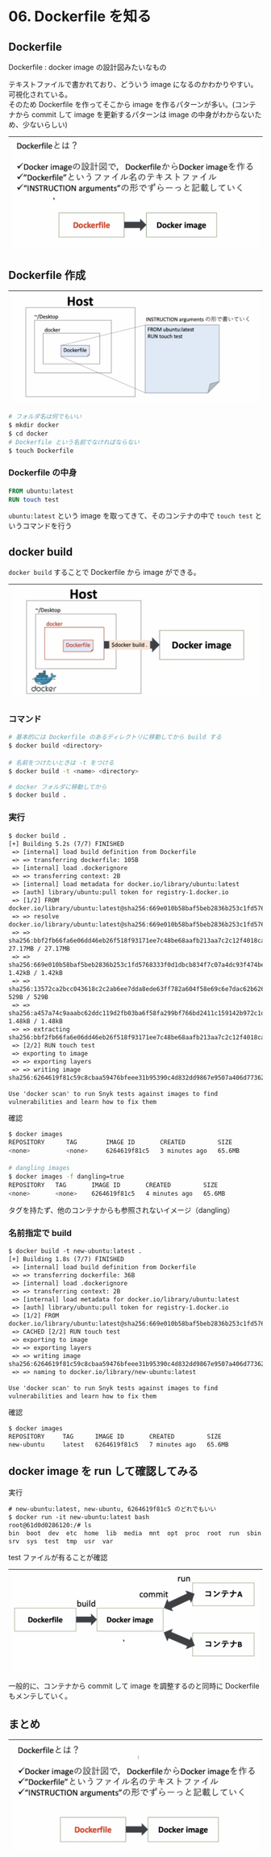 # 06. Dockerfile を知る

## Dockerfile

Dockerfile : docker image の設計図みたいなもの

テキストファイルで書かれており、どういう image になるのかわかりやすい。可視化されている。  
そのため Dockerfile を作ってそこから image を作るパターンが多い。(コンテナから commit して image を更新するパターンは image の中身がわからないため、少ないらしい)

|![](image/dockerfile.png)
|:-:|

## Dockerfile 作成

|![](image/dockerfile-create.png)
|:-:|

```sh
# フォルダ名は何でもいい
$ mkdir docker
$ cd docker
# Dockerfile という名前でなければならない
$ touch Dockerfile
```

### Dockerfile の中身

```Dockerfile
FROM ubuntu:latest
RUN touch test
```

`ubuntu:latest` という image を取ってきて、そのコンテナの中で `touch test` というコマンドを行う

## docker build

`docker build` することで Dockerfile から image ができる。

|![](image/dockerbuild.png)
|:-:|

### コマンド

```sh
# 基本的には Dockerfile のあるディレクトリに移動してから build する
$ docker build <directory>

# 名前をつけたいときは -t をつける
$ docker build -t <name> <directory>
```

```sh
# docker フォルダに移動してから
$ docker build .
```

### 実行

```
$ docker build .
[+] Building 5.2s (7/7) FINISHED
 => [internal] load build definition from Dockerfile
 => => transferring dockerfile: 105B
 => [internal] load .dockerignore
 => => transferring context: 2B
 => [internal] load metadata for docker.io/library/ubuntu:latest
 => [auth] library/ubuntu:pull token for registry-1.docker.io
 => [1/2] FROM docker.io/library/ubuntu:latest@sha256:669e010b58baf5beb2836b253c1fd5768333f0d1dbcb834f7c07a4dc93f474be
 => => resolve docker.io/library/ubuntu:latest@sha256:669e010b58baf5beb2836b253c1fd5768333f0d1dbcb834f7c07a4dc93f474be
 => => sha256:bbf2fb66fa6e06dd46eb26f518f93171ee7c48be68aafb213aa7c2c12f4018ca 27.17MB / 27.17MB
 => => sha256:669e010b58baf5beb2836b253c1fd5768333f0d1dbcb834f7c07a4dc93f474be 1.42kB / 1.42kB
 => => sha256:13572ca2bcc043618c2c2ab6ee7dda8ede63ff782a604f58e69c6e7dac62b626 529B / 529B
 => => sha256:a457a74c9aaabc62ddc119d2fb03ba6f58fa299bf766bd2411c159142b972c1d 1.48kB / 1.48kB
 => => extracting sha256:bbf2fb66fa6e06dd46eb26f518f93171ee7c48be68aafb213aa7c2c12f4018ca
 => [2/2] RUN touch test
 => exporting to image
 => => exporting layers
 => => writing image sha256:6264619f81c59c8cbaa59476bfeee31b95390c4d832dd9867e9507a406d77362

Use 'docker scan' to run Snyk tests against images to find vulnerabilities and learn how to fix them
```

確認

```sh
$ docker images
REPOSITORY      TAG        IMAGE ID       CREATED         SIZE
<none>          <none>     6264619f81c5   3 minutes ago   65.6MB

# dangling images
$ docker images -f dangling=true
REPOSITORY   TAG       IMAGE ID       CREATED         SIZE
<none>       <none>    6264619f81c5   4 minutes ago   65.6MB
```

タグを持たず、他のコンテナからも参照されないイメージ（dangling）

### 名前指定で build

```
$ docker build -t new-ubuntu:latest .
[+] Building 1.8s (7/7) FINISHED
 => [internal] load build definition from Dockerfile
 => => transferring dockerfile: 36B
 => [internal] load .dockerignore
 => => transferring context: 2B
 => [internal] load metadata for docker.io/library/ubuntu:latest
 => [auth] library/ubuntu:pull token for registry-1.docker.io
 => [1/2] FROM docker.io/library/ubuntu:latest@sha256:669e010b58baf5beb2836b253c1fd5768333f0d1dbcb834f7c07a4dc93f474be
 => CACHED [2/2] RUN touch test
 => exporting to image
 => => exporting layers
 => => writing image sha256:6264619f81c59c8cbaa59476bfeee31b95390c4d832dd9867e9507a406d77362
 => => naming to docker.io/library/new-ubuntu:latest

Use 'docker scan' to run Snyk tests against images to find vulnerabilities and learn how to fix them
```

確認

```
$ docker images
REPOSITORY     TAG      IMAGE ID       CREATED         SIZE
new-ubuntu     latest   6264619f81c5   7 minutes ago   65.6MB
```

## docker image を run して確認してみる

実行

```
# new-ubuntu:latest, new-ubuntu, 6264619f81c5 のどれでもいい
$ docker run -it new-ubuntu:latest bash
root@61d0d0286120:/# ls
bin  boot  dev  etc  home  lib  media  mnt  opt  proc  root  run  sbin  srv  sys  test  tmp  usr  var
```

test ファイルが有ることが確認

|![](image/docker.png)
|:-:|

一般的に、コンテナから commit して image を調整するのと同時に Dockerfile もメンテしていく。

## まとめ

|![](image/matome.png)
|:-:|
